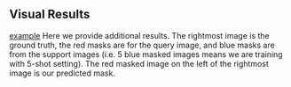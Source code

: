 ## Visual Results

[example](./bicycle-5-shot.jpg)
Here we provide additional results. The rightmost image is the ground truth, the red masks are for the query image, and blue masks are from the support images (i.e. 5 blue masked images means we are training with 5-shot setting). The red masked image on the left of the rightmost image is our predicted mask.
